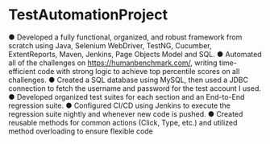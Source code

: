 # TestAutomationProject

● Developed a fully functional, organized, and robust framework from scratch using Java, Selenium
WebDriver, TestNG, Cucumber, ExtentReports, Maven, Jenkins, Page Objects Model and SQL.
● Automated all of the challenges on https://humanbenchmark.com/, writing time-efficient code with strong
logic to achieve top percentile scores on all challenges.
● Created a SQL database using MySQL, then used a JDBC connection to fetch the username and password
for the test account I used.
● Developed organized test suites for each section and an End-to-End regression suite.
● Configured CI/CD using Jenkins to execute the regression suite nightly and whenever new code is pushed.
● Created reusable methods for common actions (Click, Type, etc.) and utilized method overloading to ensure
flexible code
